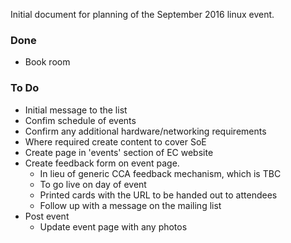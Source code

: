 Initial document for planning of the September 2016 linux event.

### Done

* Book room

### To Do

* Initial message to the list
* Confim schedule of events
* Confirm any additional hardware/networking requirements
* Where required create content to cover SoE
* Create page in 'events' section of EC website
* Create feedback form on event page.
  * In lieu of generic CCA feedback mechanism, which is TBC
  * To go live on day of event
  * Printed cards with the URL to be handed out to attendees
  * Follow up with a message on the mailing list
* Post event
  * Update event page with any photos
